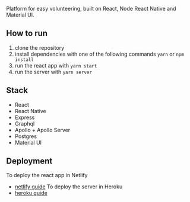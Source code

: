 Platform for easy volunteering, built on React, Node React Native and Material UI.

## How to run
1. clone the repository
2. install dependencies with one of the following commands `yarn` or `npm install`
3. run the react app with `yarn start`
4. run the server with `yarn server`

## Stack
- React
- React Native
- Express
- Graphql
- Apollo + Apollo Server
- Postgres
- Material UI

## Deployment
To deploy the react app in Netlify
- [netlify guide](https://www.netlify.com/blog/2016/07/22/deploy-react-apps-in-less-than-30-seconds/)
To deploy the server in Heroku
- [heroku guide](https://devcenter.heroku.com/articles/getting-started-with-nodejs)
